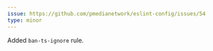 ```yaml
---
issue: https://github.com/pmedianetwork/eslint-config/issues/54
type: minor
---
```


Added `ban-ts-ignore` rule.
